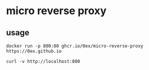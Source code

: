 # micro reverse proxy

## usage

    docker run -p 800:80 ghcr.io/0ex/micro-reverse-proxy https://0ex.github.io
    
    curl -v http://localhost:800

